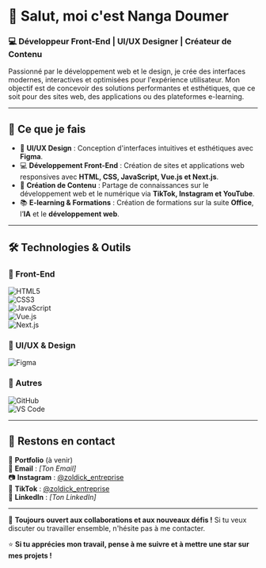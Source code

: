 # 👋 Salut, moi c'est Nanga Doumer  

### 💻 Développeur Front-End | UI/UX Designer | Créateur de Contenu  

Passionné par le développement web et le design, je crée des interfaces modernes, interactives et optimisées pour l'expérience utilisateur. Mon objectif est de concevoir des solutions performantes et esthétiques, que ce soit pour des sites web, des applications ou des plateformes e-learning.  

---

## 🚀 Ce que je fais  

- 🎨 **UI/UX Design** : Conception d'interfaces intuitives et esthétiques avec **Figma**.  
- 💻 **Développement Front-End** : Création de sites et applications web responsives avec **HTML, CSS, JavaScript, Vue.js et Next.js**.  
- 🎥 **Création de Contenu** : Partage de connaissances sur le développement web et le numérique via **TikTok, Instagram et YouTube**.  
- 📚 **E-learning & Formations** : Création de formations sur la suite **Office**, l’**IA** et le **développement web**.  

---

## 🛠 Technologies & Outils  

### 🔹 Front-End  
![HTML5](https://img.shields.io/badge/HTML5-E34F26?style=for-the-badge&logo=html5&logoColor=white)  
![CSS3](https://img.shields.io/badge/CSS3-1572B6?style=for-the-badge&logo=css3&logoColor=white)  
![JavaScript](https://img.shields.io/badge/JavaScript-F7DF1E?style=for-the-badge&logo=javascript&logoColor=black)  
![Vue.js](https://img.shields.io/badge/Vue.js-4FC08D?style=for-the-badge&logo=vue.js&logoColor=white)  
![Next.js](https://img.shields.io/badge/Next.js-000000?style=for-the-badge&logo=nextdotjs&logoColor=white)  

### 🔹 UI/UX & Design  
![Figma](https://img.shields.io/badge/Figma-F24E1E?style=for-the-badge&logo=figma&logoColor=white)  

### 🔹 Autres  
![GitHub](https://img.shields.io/badge/GitHub-181717?style=for-the-badge&logo=github&logoColor=white)  
![VS Code](https://img.shields.io/badge/VS%20Code-007ACC?style=for-the-badge&logo=visual-studio-code&logoColor=white)  

---

## 📢 Restons en contact  

💼 **Portfolio** (à venir)  
📧 **Email** : *[Ton Email]*  
📷 **Instagram** : [@zoldick_entreprise](https://www.instagram.com/)  
🎥 **TikTok** : [@zoldick_entreprise](https://www.tiktok.com/)  
💬 **LinkedIn** : *[Ton LinkedIn]*  

---

🚀 **Toujours ouvert aux collaborations et aux nouveaux défis !** Si tu veux discuter ou travailler ensemble, n'hésite pas à me contacter.  

⭐️ **Si tu apprécies mon travail, pense à me suivre et à mettre une star sur mes projets !**  
